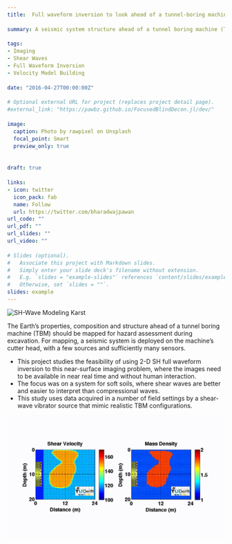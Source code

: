 ```yaml
---
title:  Full waveform inversion to look ahead of a tunnel-boring machine

summary: A seismic system structure ahead of a tunnel boring machine (TBM).

tags:
- Imaging
- Shear Waves
- Full Waveform Inversion
- Velocity Model Building

date: "2016-04-27T00:00:00Z"

# Optional external URL for project (replaces project detail page).
#external_link: "https://pawbz.github.io/FocusedBlindDecon.jl/dev/"

image:
  caption: Photo by rawpixel on Unsplash
  focal_point: Smart
  preview_only: true


draft: true

links:
- icon: twitter
  icon_pack: fab
  name: Follow
  url: https://twitter.com/bharadwajpawan
url_code: ""
url_pdf: ""
url_slides: ""
url_video: ""

# Slides (optional).
#   Associate this project with Markdown slides.
#   Simply enter your slide deck's filename without extension.
#   E.g. `slides = "example-slides"` references `content/slides/example-slides.md`.
#   Otherwise, set `slides = ""`.
slides: example
---
```


![SH-Wave Modeling Karst](movie_snaps.gif)


The Earth’s properties, composition and structure ahead of a tunnel boring machine (TBM) should be mapped for hazard assessment during excavation. For mapping, a seismic system is deployed on the machine’s cutter head, with a few sources and sufficiently many sensors.

* This project studies the feasibility of using 2-D SH full waveform inversion to this near-surface imaging problem, where the 
images need to be available in near real time and without human interaction.
* The focus was on a system for soft soils, where shear waves are better and easier 
to interpret than compressional waves.
* This study uses data acquired in a 
number of field settings by a shear-wave vibrator source that mimic realistic TBM configurations.


![Look Ahead of a TBM](movie_inversion.gif)

<!--
{{< figure src="mod_transect1.png" title="Imaging a near-surface inclusion in the Netherlands. The actual location of a buried concrete tube is marked in red. Shear-wave velocity (left) and impedance (right) estimates of 2-D SH full waveform inversion depict the inclusion." numbered="true" lightbox="true" >}} 

-->
